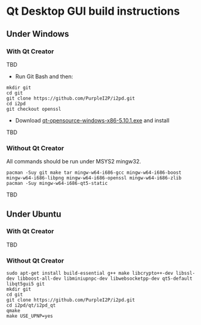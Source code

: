 # Qt Desktop GUI build instructions

## Under Windows

### With Qt Creator

TBD

* Run Git Bash and then:

```
mkdir git
cd git
git clone https://github.com/PurpleI2P/i2pd.git
cd i2pd
git checkout openssl
```

* Download [qt-opensource-windows-x86-5.10.1.exe](http://download.qt.io/official_releases/qt/5.10/5.10.1/qt-opensource-windows-x86-5.10.1.exe)
and install

TBD

### Without Qt Creator

All commands should be run under MSYS2 mingw32.

```
pacman -Suy git make tar mingw-w64-i686-gcc mingw-w64-i686-boost mingw-w64-i686-libpng mingw-w64-i686-openssl mingw-w64-i686-zlib
pacman -Suy mingw-w64-i686-qt5-static
```

TBD

## Under Ubuntu

### With Qt Creator

TBD

### Without Qt Creator

```
sudo apt-get install build-essential g++ make libcrypto++-dev libssl-dev libboost-all-dev libminiupnpc-dev libwebsocketpp-dev qt5-default libqt5gui5 git
mkdir git
cd git
git clone https://github.com/PurpleI2P/i2pd.git
cd i2pd/qt/i2pd_qt
qmake
make USE_UPNP=yes
```
